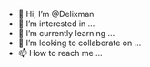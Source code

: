 - 👋 Hi, I’m @Delixman
- 👀 I’m interested in ...
- 🌱 I’m currently learning ...
- 💞️ I’m looking to collaborate on ...
- 📫 How to reach me ...

<!---
Delixman/Delixman is a ✨ special ✨ repository because its `README.md` (this file) appears on your GitHub profile.
You can click the Preview link to take a look at your changes.
--->
